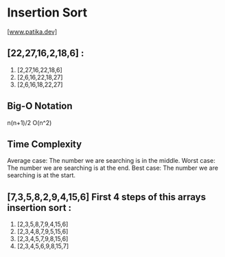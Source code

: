 # Insertion Sort
[www.patika.dev]

## [22,27,16,2,18,6] :

1. [2,27,16,22,18,6]
2. [2,6,16,22,18,27]
3. [2,6,16,18,22,27]

## Big-O Notation

n(n+1)/2 O(n^2)

## Time Complexity

Average case: The number we are searching is in the middle.
Worst case: The number we are searching is at the end.
Best case: The number we are searching is at the start.

## [7,3,5,8,2,9,4,15,6] First 4 steps of this arrays insertion sort :

1. [2,3,5,8,7,9,4,15,6]
2. [2,3,4,8,7,9,5,15,6]
3. [2,3,4,5,7,9,8,15,6]
4. [2,3,4,5,6,9,8,15,7]
